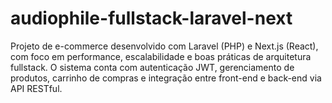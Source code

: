 # audiophile-fullstack-laravel-next
Projeto de e-commerce desenvolvido com Laravel (PHP) e Next.js (React), com foco em performance, escalabilidade e boas práticas de arquitetura fullstack. O sistema conta com autenticação JWT, gerenciamento de produtos, carrinho de compras e integração entre front-end e back-end via API RESTful.
